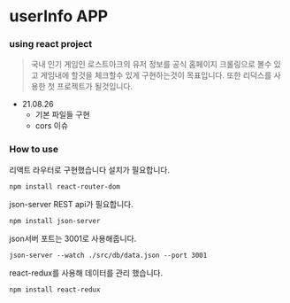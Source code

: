 # userInfo APP #
### using react project ###

> 국내 인기 게임인 로스트아크의 유저 정보를 공식 홈페이지 크롤링으로 볼수 있고 게임내에 할것을 체크할수 있게 구현하는것이 목표입니다. 또한 리덕스를 사용한 첫 프로젝트가 될것입니다.

+ 21.08.26
    - 기본 파일들 구현
    - cors 이슈


### How to use ###

리액트 라우터로 구현했습니다 설치가 필요합니다.
```
npm install react-router-dom
```
json-server REST api가 필요합니다. 
```
npm install json-server
```
json서버 포트는 3001로 사용해줍니다.
```
json-server --watch ./src/db/data.json --port 3001
```
react-redux를 사용해 데이터를 관리 했습니다.
```
npm install react-redux
```